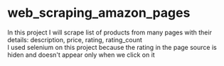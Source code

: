 # web_scraping_amazon_pages
In this project I will scrape list of products from many pages with their details: description, price, rating, rating_count
<br> I used selenium on this project because the rating in the page source is hiden and doesn't appear only when we click on it  
